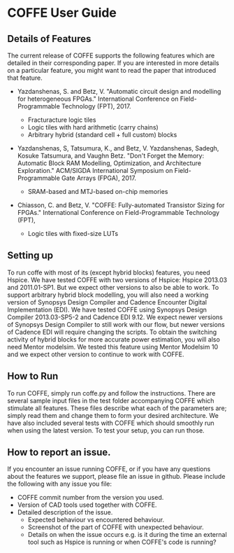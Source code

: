 

# COFFE User Guide


## Details of Features
The current release of COFFE supports the following features which are detailed in their corresponding paper. If you are interested in more details on a particular feature, you might want to read the paper that introduced that feature.

* Yazdanshenas, S. and Betz, V. "Automatic circuit design and modelling for heterogeneous FPGAs." International Conference on Field-Programmable Technology (FPT), 2017.
  * Fracturacture logic tiles
  * Logic tiles with hard arithmetic (carry chains)
  * Arbitrary hybrid (standard cell + full custom) blocks

* Yazdanshenas, S, Tatsumura, K., and Betz, V. Yazdanshenas, Sadegh, Kosuke Tatsumura, and Vaughn Betz. "Don't Forget the Memory: Automatic Block RAM Modelling, Optimization, and Architecture Exploration." ACM/SIGDA International Symposium on Field-Programmable Gate Arrays (FPGA), 2017. 
  * SRAM-based and MTJ-based on-chip memories

* Chiasson, C. and Betz, V. "COFFE: Fully-automated Transistor Sizing for FPGAs." International Conference on Field-Programmable Technology (FPT),
  * Logic tiles with fixed-size LUTs
  
## Setting up

To run coffe with most of its (except hybrid blocks) features, you need Hspice. We have tested COFFE with two versions of Hspice: Hspice 2013.03 and 2011.01-SP1. But we expect other versions to also be able to work.
To support arbitrary hybrid block modelling, you will also need a working version of Synopsys Design Compiler and Cadence Encounter Digital Implementation (EDI). We have tested COFFE using Synopsys Design Compiler 2013.03-SP5-2 and Cadence EDI 9.12.
We expect newer versions of Synopsys Design Compiler to still work with our flow, but newer versions of Cadence EDI will require changing the scripts.
To obtain the switching activity of hybrid blocks for more accurate power estimation, you will also need Mentor modelsim. We tested this feature using Mentor Modelsim 10 and we expect other version to continue to work with COFFE.

  
## How to Run

To run COFFE, simply run coffe.py and follow the instructions.
There are several sample input files in the test folder accompanying COFFE which stimulate all features. These files describe what each of the parameters are; simply read them and change them to form your desired architecture.
We have also included several tests with COFFE which should smoothly run when using the latest version. To test your setup, you can run those.

## How to report an issue.

If you encounter an issue running COFFE, or if you have any questions about the features we support, please file an issue in github.
Please include the following with any issue you file:

  * COFFE commit number from the version you used.
  * Version of CAD tools used together with COFFE.
  * Detailed description of the issue.
    * Expected behaviour vs encountered behaviour.
	* Screenshot of the part of COFFE with unexpected behaviour.
	* Details on when the issue occurs e.g. is it during the time an external tool such as Hspice is running or when COFFE's code is running?


	
  
